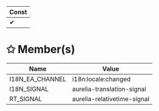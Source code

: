 | Const                        |
|------------------------------|
| ✔ |

# &#10025; Member(s)

| Name                                      | Value         |
|-------------------------------------------|---------------|
| I18N&#95;EA&#95;CHANNEL | i18n:locale:changed |
| I18N&#95;SIGNAL | aurelia-translation-signal |
| RT&#95;SIGNAL | aurelia-relativetime-signal |
